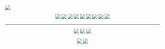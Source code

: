 <img src="https://github-readme-activity-graph.vercel.app/graph?username=orhnk&theme=github">

<p align="center">
<!-- Loved Tech -->
  <img src="https://img.shields.io/badge/Rust-000000?style=for-the-badge&logo=rust&logoColor=white">
  <img src="https://img.shields.io/badge/GIT-E44C30?style=for-the-badge&logo=git&logoColor=white">
  <img src="https://img.shields.io/badge/Emacs-%237F5AB6.svg?&style=for-the-badge&logo=gnu-emacs&logoColor=white">
  <img src="https://img.shields.io/badge/C-00599C?style=for-the-badge&logo=c&logoColor=white">
  <img src="https://img.shields.io/badge/C%2B%2B-00599C?style=for-the-badge&logo=c%2B%2B&logoColor=white">
  <img src="https://img.shields.io/badge/Python-3776AB?style=for-the-badge&logo=python&logoColor=white">
  <img src="https://img.shields.io/badge/Arch_Linux-1793D1?style=for-the-badge&logo=arch-linux&logoColor=white">
  <img src="https://img.shields.io/badge/Arduino-00979D?style=for-the-badge&logo=Arduino&logoColor=white">
  <img src="https://img.shields.io/badge/NeoVim-%2357A143.svg?&style=for-the-badge&logo=neovim&logoColor=white">
</p>

-----

<p align="center">
  <img align="bottom" src="https://github-readme-stats.vercel.app/api/top-langs/?username=orhnk&hide=jupyter%20notebook"/>
  <img align="bottom" src="https://github-readme-stats.vercel.app/api?username=orhnk&show_icons=true\&show=reviews,discussions_started,discussions_answered,prs_merged,prs_merged_percentage">
  <img align="top" src="https://github-readme-stats.vercel.app/api/wakatime?username=camel_case"/>  
</p>

<p align="center">
  <!-- Contact -->
  <a href="https://discord.com/users/588853168301932603"> <img src="https://img.shields.io/badge/Discord-7289DA?style=for-the-badge&logo=discord&logoColor=white" /> </a>
  <a href="https://mail.google.com/mail/u/?authuser=camelunderscorecase@gmail.com"> <img src="https://img.shields.io/badge/Gmail-D14836?style=for-the-badge&logo=gmail&logoColor=white" /> </a>
</p>
